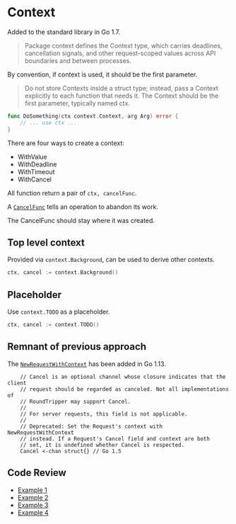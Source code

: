 # Context

Added to the standard library in Go 1.7.

> Package context defines the Context type, which carries deadlines,
> cancellation signals, and other request-scoped values across API boundaries
> and between processes.

By convention, if context is used, it should be the first parameter.

> Do not store Contexts inside a struct type; instead, pass a Context explicitly
> to each function that needs it. The Context should be the first parameter,
> typically named ctx.


```go
func DoSomething(ctx context.Context, arg Arg) error {
	// ... use ctx ...
}
```

There are four ways to create a context:

* WithValue
* WithDeadline
* WithTimeout
* WithCancel

All function return a pair of `ctx, cancelFunc`.

A [`CancelFunc`](https://golang.org/pkg/context/#CancelFunc) tells an operation to abandon its work.

The CancelFunc should stay where it was created.

## Top level context

Provided via `context.Background`, can be used to derive other contexts.

```go
ctx, cancel := context.Background()
```

## Placeholder

Use `context.TODO` as a placeholder.

```go
ctx, cancel := context.TODO()
```

## Remnant of previous approach

The
[`NewRequestWithContext`](https://tip.golang.org/pkg/net/http/#NewRequestWithContext)
has been added in Go 1.13.

```
    // Cancel is an optional channel whose closure indicates that the client
    // request should be regarded as canceled. Not all implementations of
    // RoundTripper may support Cancel.
    //
    // For server requests, this field is not applicable.
    //
    // Deprecated: Set the Request's context with NewRequestWithContext
    // instead. If a Request's Cancel field and context are both
    // set, it is undefined whether Cancel is respected.
    Cancel <-chan struct{} // Go 1.5
```

## Code Review

* [Example 1](example1/main.go)
* [Example 2](example2/main.go)
* [Example 3](example3/main.go)
* [Example 4](example4/main.go)
